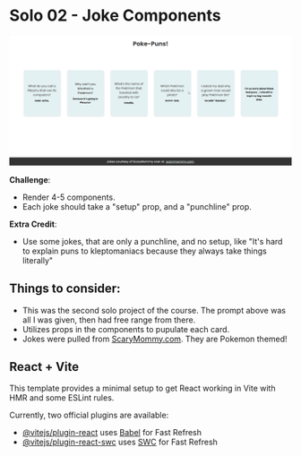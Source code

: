 # Solo 02 - Joke Components

<p align="center">
    <img src="screenshot.png">
</p>

**Challenge**:

- Render 4-5 <Joke/> components.
- Each joke should take a "setup" prop, and a "punchline" prop.

**Extra Credit**:

- Use some jokes, that are only a punchline, and no setup, like "It's hard to explain puns to kleptomaniacs because they always take things literally"

## Things to consider:

- This was the second solo project of the course. The prompt above was all I was given, then had free range from there.
- Utilizes props in the components to pupulate each card.
- Jokes were pulled from [ScaryMommy.com](https://www.scarymommy.com/pokemon-puns-jokes). They are Pokemon themed!

## React + Vite

This template provides a minimal setup to get React working in Vite with HMR and some ESLint rules.

Currently, two official plugins are available:

- [@vitejs/plugin-react](https://github.com/vitejs/vite-plugin-react/blob/main/packages/plugin-react/README.md) uses [Babel](https://babeljs.io/) for Fast Refresh
- [@vitejs/plugin-react-swc](https://github.com/vitejs/vite-plugin-react-swc) uses [SWC](https://swc.rs/) for Fast Refresh
